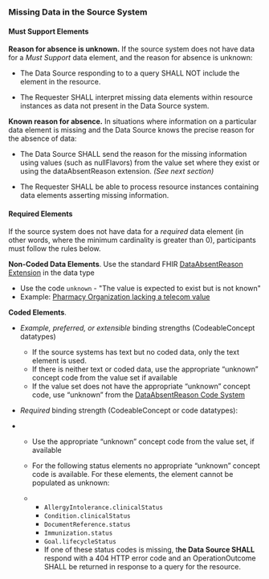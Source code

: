 ### Missing Data in the Source System

#### Must Support Elements

**Reason for absence is unknown.** If the source system does not have data for a *Must Support* data element, and the reason for absence is unknown:

- The Data Source responding to to a query SHALL NOT include the element in the resource. 

- The Requester SHALL interpret missing data elements within resource instances as data not present in the Data Source system.

**Known reason for absence.** In situations where information on a particular data element is missing and the Data Source knows the precise reason for the absence of data: 

- The Data Source SHALL send the reason for the missing information using values (such as nullFlavors) from the value set where they exist or using the dataAbsentReason extension. *(See next section)*

- The Requester SHALL be able to process resource instances containing data elements asserting missing information.

#### Required Elements

If the source system does not have data for a *required* data element (in other words, where the minimum cardinality is greater than 0), participants must follow the rules below.

**Non-Coded Data Elements**. Use the standard FHIR [DataAbsentReason Extension](http://hl7.org/fhir/R4/extension-data-absent-reason.html) in the data type

- Use the code `unknown` - "The value is expected to exist but is not known"
- Example: [Pharmacy Organization lacking a telecom value](Organization-specialty-rx-organization-pharmacy-2-unknown-telecom.html)

**Coded Elements**. 

- *Example, preferred, or extensible* binding strengths (CodeableConcept datatypes)
  - If the source systems has text but no coded data, only the text element is used.
  - If there is neither text or coded data, use the appropriate “unknown” concept code from the value set if available
  - If the value set does not have the appropriate “unknown” concept code, use “unknown” from the  [DataAbsentReason Code System](http://hl7.org/fhir/R4/codesystem-data-absent-reason.html)

- *Required* binding strength (CodeableConcept or code datatypes):

- - Use the appropriate “unknown” concept code from the value set, if available

  - For the following status elements no appropriate “unknown” concept code is available. For these elements, the element cannot be populated as unknown:

  - - `AllergyIntolerance.clinicalStatus`
    - `Condition.clinicalStatus`
    - `DocumentReference.status`
    - `Immunization.status`
    - `Goal.lifecycleStatus`
    - If one of these status codes is missing, t**he Data Source SHALL** respond with a 404 HTTP error code and an OperationOutcome SHALL be returned in response to a query for the resource.

<br />

